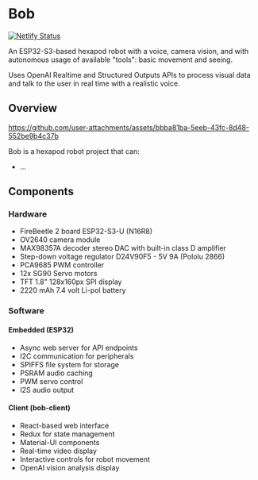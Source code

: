 # Bob

[![Netlify Status](https://api.netlify.com/api/v1/badges/064eb119-d22e-4a70-9b0b-50c7c18712ab/deploy-status)](https://app.netlify.com/sites/bob-client/deploys)

An ESP32-S3-based hexapod robot with a voice, camera vision, and with autonomous usage of available "tools": basic movement and seeing.

Uses OpenAI Realtime and Structured Outputs APIs to process visual data and talk to the user in real time with a realistic voice.

## Overview

https://github.com/user-attachments/assets/bbba81ba-5eeb-43fc-8d48-552be9b4c37b

Bob is a hexapod robot project that can:

- ...

## Components

### Hardware

- FireBeetle 2 board ESP32-S3-U (N16R8)
- OV2640 camera module
- MAX98357A decoder stereo DAC with built-in class D amplifier
- Step-down voltage regulator D24V90F5 - 5V 9A (Pololu 2866)
- PCA9685 PWM controller
- 12x SG90 Servo motors
- TFT 1.8" 128x160px SPI display
- 2220 mAh 7.4 volt Li-pol battery

### Software

#### Embedded (ESP32)

- Async web server for API endpoints
- I2C communication for peripherals
- SPIFFS file system for storage
- PSRAM audio caching
- PWM servo control
- I2S audio output

#### Client (bob-client)

- React-based web interface
- Redux for state management
- Material-UI components
- Real-time video display
- Interactive controls for robot movement
- OpenAI vision analysis display
